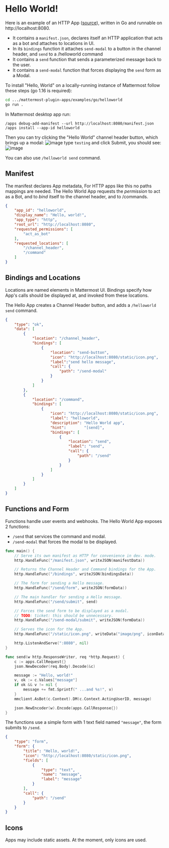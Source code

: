 # Hello World!

Here is an example of an HTTP App ([source](/examples/go/helloworld)),
written in Go and runnable on http://localhost:8080. 

- It contains a `manifest.json`, declares itself an HTTP application that acts
  as a bot and attaches to locations in UI.
- In its `bindings` function it attaches `send-modal` to a button in the channel
  header, and `send` to a /helloworld command
- It contains a `send` function that sends a parameterized message back to the
  user. 
- It contains a `send-modal` function that forces displaying the `send` form as
  a Modal.

To install "Hello, World" on a locally-running instance of Mattermost follow
these steps (go 1.16 is required):
```sh
cd .../mattermost-plugin-apps/examples/go/helloworld
go run . 
```

In Mattermost desktop app run:
```
/apps debug-add-manifest --url http://localhost:8080/manifest.json
/apps install --app-id helloworld
```

Then you can try clicking the "Hello World" channel header button, which brings up a modal:
![image](https://user-images.githubusercontent.com/1187448/110829345-da81d800-824c-11eb-96e7-c62637242897.png)
type `testing` and click Submit, you should see:
![image](https://user-images.githubusercontent.com/1187448/110829449-fb4a2d80-824c-11eb-8ade-d20e0fbd1b94.png)

You can also use `/helloworld send` command.

## Manifest
The manifest declares App metadata, For HTTP apps like this no paths mappings
are needed. The Hello World App requests the *permission* to act as a Bot, and
to *bind* itself to the channel header, and to /commands.

```json
{
	"app_id": "helloworld",
	"display_name": "Hello, world!",
	"app_type": "http",
	"root_url": "http://localhost:8080",
	"requested_permissions": [
		"act_as_bot"
	],
	"requested_locations": [
		"/channel_header",
		"/command"
	]
}
```

## Bindings and Locations
Locations are named elements in Mattermost UI. Bindings specify how App's calls
should be displayed at, and invoked from these locations. 

The Hello App creates a Channel Header button, and adds a `/helloworld send` command.

```json
{
	"type": "ok",
	"data": [
		{
			"location": "/channel_header",
			"bindings": [
				{
					"location": "send-button",
					"icon": "http://localhost:8080/static/icon.png",
					"label":"send hello message",
					"call": {
						"path": "/send-modal"
					}
				}
			]
		},
		{
			"location": "/command",
			"bindings": [
				{
					"icon": "http://localhost:8080/static/icon.png",
					"label": "helloworld",
					"description": "Hello World app",
					"hint":        "[send]",
					"bindings": [
						{
							"location": "send",
							"label": "send",
							"call": {
								"path": "/send"
							}
						}
					]
				}
			]
		}
	]
}
```

## Functions and Form
Functions handle user events and webhooks. The Hello World App exposes 2 functions:
- `/send` that services the command and modal.
- `/send-modal` that forces the modal to be displayed.

```go
func main() {
	// Serve its own manifest as HTTP for convenience in dev. mode.
	http.HandleFunc("/manifest.json", writeJSON(manifestData))

	// Returns the Channel Header and Command bindings for the App.
	http.HandleFunc("/bindings", writeJSON(bindingsData))

	// The form for sending a Hello message.
	http.HandleFunc("/send/form", writeJSON(formData))

	// The main handler for sending a Hello message.
	http.HandleFunc("/send/submit", send)

	// Forces the send form to be displayed as a modal.
	// TODO: ticket: this should be unnecessary.
	http.HandleFunc("/send-modal/submit", writeJSON(formData))

	// Serves the icon for the App.
	http.HandleFunc("/static/icon.png", writeData("image/png", iconData))

	http.ListenAndServe(":8080", nil)
}

func send(w http.ResponseWriter, req *http.Request) {
	c := apps.CallRequest{}
	json.NewDecoder(req.Body).Decode(&c)

	message := "Hello, world!"
	v, ok := c.Values["message"]
	if ok && v != nil {
		message += fmt.Sprintf(" ...and %s!", v)
	}
	mmclient.AsBot(c.Context).DM(c.Context.ActingUserID, message)

	json.NewEncoder(w).Encode(apps.CallResponse{})
}
```

The functions use a simple form with 1 text field named `"message"`, the form
submits to `/send`.

```json
{
	"type": "form",
	"form": {
		"title": "Hello, world!",
		"icon": "http://localhost:8080/static/icon.png",
		"fields": [
			{
				"type": "text",
				"name": "message",
				"label": "message"
			}
		],
		"call": {
			"path": "/send"
		}
	}
}
```

## Icons 
Apps may include static assets. At the moment, only icons are used.

